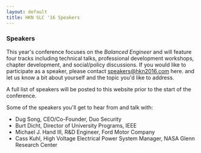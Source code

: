 ```yaml
---
layout: default
title: HKN SLC '16 Speakers
---
```


### Speakers
This year's conference focuses on the *Balanced Engineer* and will feature four tracks including technical talks, professional development workshops, chapter development, and social/policy discussions. If you would like to participate as a speaker, please contact [speakers@hkn2016.com](speakers@hkn2016.com) here. and let us know a bit about yourself and the topic you'd like to address.

A full list of speakers will be posted to this website prior to the start of the conference.

Some of the speakers you'll get to hear from and talk with:
 - Dug Song, CEO/Co-Founder, Duo Security
 - Burt Dicht, Director of University Programs, IEEE
 - Michael J. Hand III, R&D Engineer, Ford Motor Company
 - Cass Kuhl, High Voltage Electrical Power System Manager, NASA Glenn Research Center
